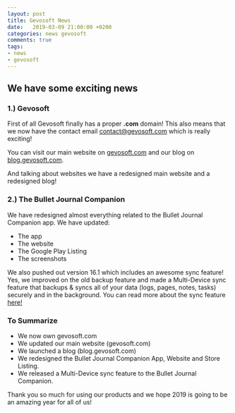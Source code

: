 ```yaml
---
layout: post
title: Gevosoft News
date:   2019-03-09 21:00:00 +0200
categories: news gevosoft
comments: true
tags:
- news
- gevosoft
---
```


## We have some exciting news

### 1.) Gevosoft
First of all Gevosoft finally has a proper <b>.com</b> domain! This also means that we now have the contact email [contact@gevosoft.com](mailto:contact@gevosoft.com) which is really exciting!

You can visit our main website on [gevosoft.com](https://gevosoft.com) and our blog on [blog.gevosoft.com](https://blog.gevosoft.com).

And talking about websites we have a redesigned main website and a redesigned blog!

### 2.) The Bullet Journal Companion
We have redesigned almost everything related to the Bullet Journal Companion app.
We have updated:
* The app
* The website
* The Google Play Listing
* The screenshots

We also pushed out version 16.1 which includes an awesome sync feature! Yes, we improved on the old backup feature and made a Multi-Device sync feature that backups & syncs all of your data (logs, pages, notes, tasks) securely and in the background.
You can read more about the sync feature [here!](https://bulletjournal.ml/sync)

### To Summarize
* We now own gevosoft.com
* We updated our main website (gevosoft.com)
* We launched a blog (blog.gevosoft.com)
* We redesigned the Bullet Journal Companion App, Website and Store Listing.
* We released a Multi-Device sync feature to the Bullet Journal Companion.

Thank you so much for using our products and we hope 2019 is going to be an amazing year for all of us!
